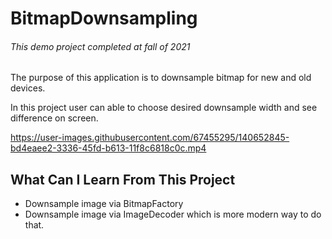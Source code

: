 # BitmapDownsampling


###### This demo project completed at fall of 2021


The purpose of this application is to downsample bitmap for new and old devices.

In this project user can able to choose desired downsample width and see difference on screen.


https://user-images.githubusercontent.com/67455295/140652845-bd4eaee2-3336-45fd-b613-11f8c6818c0c.mp4


## What Can I Learn From This Project

- Downsample image via BitmapFactory
- Downsample image via ImageDecoder which is more modern way to do that.
